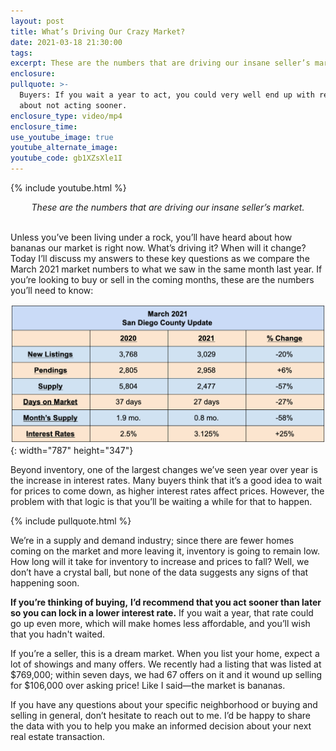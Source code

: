 ```yaml
---
layout: post
title: What’s Driving Our Crazy Market?
date: 2021-03-18 21:30:00
tags:
excerpt: These are the numbers that are driving our insane seller’s market.
enclosure:
pullquote: >-
  Buyers: If you wait a year to act, you could very well end up with regrets
  about not acting sooner.
enclosure_type: video/mp4
enclosure_time:
use_youtube_image: true
youtube_alternate_image:
youtube_code: gb1XZsXle1I
---
```

{% include youtube.html %}

<center><em>These are the numbers that are driving our insane seller&rsquo;s market.</em></center>

<center>&nbsp;</center>

Unless you’ve been living under a rock, you’ll have heard about how bananas our market is right now. What’s driving it? When will it change? Today I’ll discuss my answers to these key questions as we compare the March 2021 market numbers to what we saw in the same month last year. If you’re looking to buy or sell in the coming months, these are the numbers you’ll need to know:

![](/uploads/screen-shot-2021-03-18-at-4-29-17-pm.png){: width="787" height="347"}

Beyond inventory, one of the largest changes we’ve seen year over year is the increase in interest rates. Many buyers think that it’s a good idea to wait for prices to come down, as higher interest rates affect prices. However, the problem with that logic is that you’ll be waiting a while for that to happen.&nbsp;

{% include pullquote.html %}

We’re in a supply and demand industry; since there are fewer homes coming on the market and more leaving it, inventory is going to remain low. How long will it take for inventory to increase and prices to fall? Well, we don’t have a crystal ball, but none of the data suggests any signs of that happening soon.

**If you’re thinking of buying,** **I’d recommend that you act sooner than later so you can lock in a lower interest rate.** If you wait a year, that rate could go up even more, which will make homes less affordable, and you’ll wish that you hadn't waited.&nbsp;

If you’re a seller, this is a dream market. When you list your home, expect a lot of showings and many offers. We recently had a listing that was listed at $769,000; within seven days, we had 67 offers on it and it wound up selling for $106,000 over asking price\! Like I said—the market is bananas.

If you have any questions about your specific neighborhood or buying and selling in general, don’t hesitate to reach out to me. I’d be happy to share the data with you to help you make an informed decision about your next real estate transaction.
